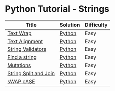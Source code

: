 # Python Tutorial - Strings

| Title | Solution | Difficulty |
| ----- | -------- | ---------- |
| [Text Wrap](https://www.hackerrank.com/challenges/text-wrap) | [Python](./Text%20Wrap/main.py) | Easy |
| [Text Alignment](https://www.hackerrank.com/challenges/text-alignment) | [Python](./Text%20Alignment/main.py) | Easy |
| [String Validators](https://www.hackerrank.com/challenges/string-validators) | [Python](./String%20Validators/main.py) | Easy |
| [Find a string](https://www.hackerrank.com/challenges/find-a-string) | [Python](./Find%20a%20string/main.py) | Easy |
| [Mutations](https://www.hackerrank.com/challenges/python-mutations) | [Python](./Mutations/main.py) | Easy |
| [String Split and Join](https://www.hackerrank.com/challenges/python-string-split-and-join) | [Python](./String%20Split%20and%20Join/main.py) | Easy |
| [sWAP cASE](https://www.hackerrank.com/challenges/swap-case) | [Python](./sWAP%20cASE/main.py) | Easy |
